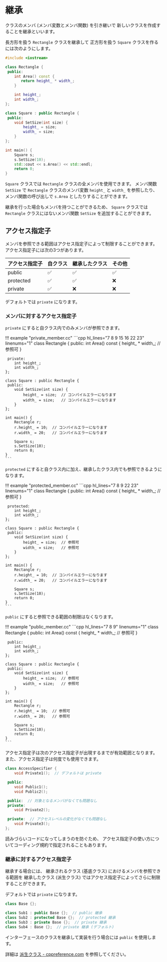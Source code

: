 # 継承

クラスのメンバ (メンバ変数とメンバ関数) を引き継いで
新しいクラスを作成することを継承といいます。

長方形を扱う `Rectangle` クラスを継承して
正方形を扱う `Square` クラスを作るには次のようにします。

```cpp hl_lines="13"
#include <iostream>

class Rectangle {
 public:
    int Area() const {
       return height_ * width_;
    }

    int height_;
    int width_;
};

class Square : public Rectangle {
 public:
    void SetSize(int size) {
        height_ = size;
        width_ = size;
    }
};

int main() {
    Square s;
    s.SetSize(10);
    std::cout << s.Area() << std::endl;
    return 0;
}
```

`Square` クラスでは `Rectangle` クラスの全メンバを使用できます。
メンバ関数 `SetSize` で `Rectangle` クラスのメンバ変数 `height_` と `width_` を参照したり、
メンバ関数の呼び出しで `s.Area` としたりすることができます。

継承を行った場合もメンバを持つことができるため、
`Square` クラスでは `Rectangle` クラスにはないメンバ関数 `SetSize` を追加することができます。

## アクセス指定子

メンバを参照できる範囲はアクセス指定子によって制限することができます。
アクセス指定子には次の3つがあります。

| アクセス指定子 |      自クラス      |   継承したクラス   |       その他       |
| -------------- | ------------------ | ------------------ | ------------------ |
| public         | :white_check_mark: | :white_check_mark: | :white_check_mark: |
| protected      | :white_check_mark: | :white_check_mark: | :x:                |
| private        | :white_check_mark: | :x:                | :x:                |

デフォルトでは `private` になります。

### メンバに対するアクセス指定子

`private` にすると自クラス内でのみメンバが参照できます。

!!! example "private_member.cc"
    ```cpp hl_lines="7 8 9 15 16 22 23" linenums="1"
    class Rectangle {
     public:
        int Area() const {
            height_ * width_;  // 参照可
        }

     private:
        int height_;
        int width_;
    };

    class Square : public Rectangle {
     public:
        void SetSize(int size) {
            height_ = size;  // コンパイルエラーになります
            width_ = size;   // コンパイルエラーになります
        }
    };

    int main() {
        Rectangle r;
        r.height_ = 10;  // コンパイルエラーになります
        r.width_ = 20;   // コンパイルエラーになります

        Square s;
        s.SetSize(10);
        return 0;
    }
    ```

`protected` にすると自クラス内に加え、継承したクラス内でも参照できるようになります。

!!! example "protected_member.cc"
    ```cpp hl_lines="7 8 9 22 23" linenums="1"
    class Rectangle {
     public:
        int Area() const {
            height_ * width_;  // 参照可
        }

     protected:
        int height_;
        int width_;
    };

    class Square : public Rectangle {
     public:
        void SetSize(int size) {
            height_ = size;  // 参照可
            width_ = size;   // 参照可
        }
    };

    int main() {
        Rectangle r;
        r.height_ = 10;  // コンパイルエラーになります
        r.width_ = 20;   // コンパイルエラーになります

        Square s;
        s.SetSize(10);
        return 0;
    }
    ```

`public` にすると参照できる範囲の制限はなくなります。

!!! example "public_member.cc"
    ```cpp hl_lines="7 8 9" linenums="1"
    class Rectangle {
     public:
        int Area() const {
            height_ * width_;  // 参照可
        }

     public:
        int height_;
        int width_;
    };

    class Square : public Rectangle {
     public:
        void SetSize(int size) {
            height_ = size;  // 参照可
            width_ = size;   // 参照可
        }
    };

    int main() {
        Rectangle r;
        r.height_ = 10;  // 参照可
        r.width_ = 20;   // 参照可

        Square s;
        s.SetSize(10);
        return 0;
    }
    ```

アクセス指定子は次のアクセス指定子が出現するまでが有効範囲となります。
また、アクセス指定子は何度でも使用できます。

```cpp
class AccessSpecifier {
    void Private1();  // デフォルトは private

 public:
    void Public1();
    void Public2();

 public:  // 対象となるメンバがなくても問題なし
 private:
    void Private2();

 private:  // アクセスレベルの変化がなくても問題なし
    void Private3();
};
```

読みづらいコードになってしまうのを防ぐため、
アクセス指定子の使い方についてコーディング規約で指定されることもあります。

### 継承に対するアクセス指定子

継承する場合には、
継承されるクラス (基底クラス) におけるメンバを参照できる範囲を
継承したクラス (派生クラス) ではアクセス指定子によってさらに制限することができます。

デフォルトでは `private` になります。

```cpp
class Base {};

class Sub1 : public Base {};  // public 継承
class Sub2 : protected Base {};  // protected 継承
class Sub3 : private Base {};  // private 継承
class Sub4 : Base {};  // private 継承 (デフォルト)
```

インターフェースのクラスを継承して実装を行う場合には `public` を使用します。

詳細は [派生クラス - cppreference.com][cppreference_derived_class] を参照してください。

[cppreference_derived_class]: https://ja.cppreference.com/w/cpp/language/derived_class
